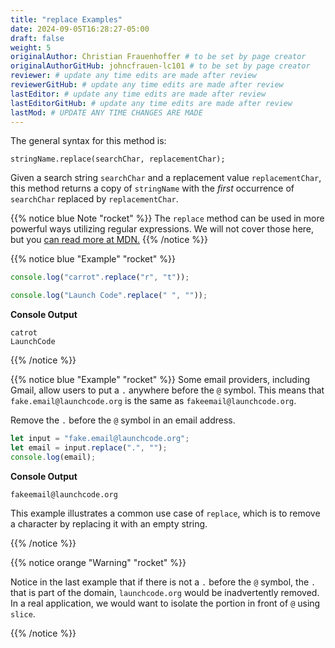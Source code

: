 ```yaml
---
title: "replace Examples"
date: 2024-09-05T16:28:27-05:00
draft: false
weight: 5
originalAuthor: Christian Frauenhoffer # to be set by page creator
originalAuthorGitHub: johncfrauen-lc101 # to be set by page creator
reviewer: # update any time edits are made after review
reviewerGitHub: # update any time edits are made after review
lastEditor: # update any time edits are made after review
lastEditorGitHub: # update any time edits are made after review
lastMod: # UPDATE ANY TIME CHANGES ARE MADE
---
```


The general syntax for this method is:

```console
stringName.replace(searchChar, replacementChar);
```

Given a search string `searchChar` and a replacement value `replacementChar`, this method returns a copy of `stringName` with the *first* occurrence of `searchChar` replaced by `replacementChar`.

{{% notice blue Note "rocket" %}}
The `replace` method can be used in more powerful ways utilizing regular expressions. We will not cover those here, but you [can read more at MDN.](http://localhost:8081/devdocs_en_javascript_2025-01/global_objects/string/replace)
{{% /notice %}}


{{% notice blue "Example" "rocket" %}}
 ```js {linenos=table}
console.log("carrot".replace("r", "t"));

console.log("Launch Code".replace(" ", ""));
```
**Console Output**

```console
catrot
LaunchCode
```
{{% /notice %}}

{{% notice blue "Example" "rocket" %}}
Some email providers, including Gmail, allow users to put a `.` anywhere before the `@` symbol. This means that `fake.email@launchcode.org` is the same as `fakeemail@launchcode.org`.

Remove the `.` before the `@` symbol in an email address.

```js {linenos=table}
let input = "fake.email@launchcode.org";
let email = input.replace(".", "");
console.log(email);
```
**Console Output**

```console
fakeemail@launchcode.org
```

This example illustrates a common use case of `replace`, which is to remove a character by replacing it with an empty string.

{{% /notice %}}

{{% notice orange "Warning" "rocket" %}} 

Notice in the last example that if there is not a `.` before the `@` symbol, the `.` that is part of the domain, `launchcode.org` would be inadvertently removed. In a real application, we would want to isolate the portion in front of `@` using `slice`.

{{% /notice %}}